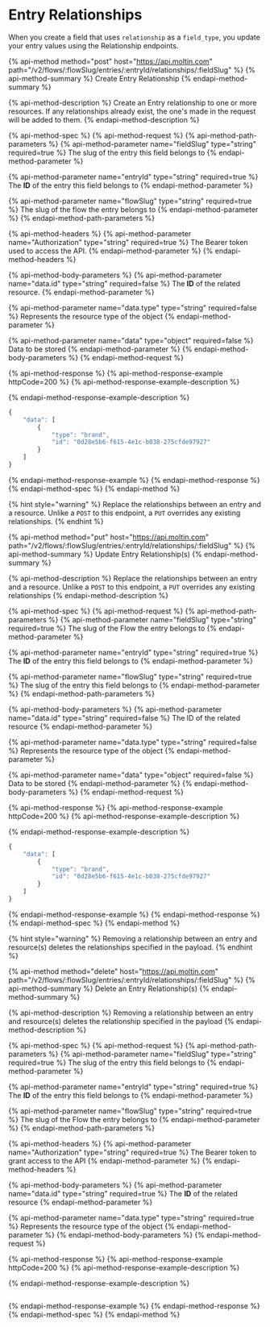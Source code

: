 # Entry Relationships

When you create a field that uses `relationship` as a `field_type`, you update your entry values using the Relationship endpoints.

{% api-method method="post" host="https://api.moltin.com" path="/v2/flows/:flowSlug/entries/:entryId/relationships/:fieldSlug" %}
{% api-method-summary %}
Create Entry Relationship
{% endapi-method-summary %}

{% api-method-description %}
Create an Entry relationship to one or more resources. If any relationships already exist, the one's made in the request will be added to them.
{% endapi-method-description %}

{% api-method-spec %}
{% api-method-request %}
{% api-method-path-parameters %}
{% api-method-parameter name="fieldSlug" type="string" required=true %}
The slug of the entry this field belongs to
{% endapi-method-parameter %}

{% api-method-parameter name="entryId" type="string" required=true %}
The **ID** of the entry this field belongs to
{% endapi-method-parameter %}

{% api-method-parameter name="flowSlug" type="string" required=true %}
The slug of the flow the entry belongs to
{% endapi-method-parameter %}
{% endapi-method-path-parameters %}

{% api-method-headers %}
{% api-method-parameter name="Authorization" type="string" required=true %}
The Bearer token used to access the API.
{% endapi-method-parameter %}
{% endapi-method-headers %}

{% api-method-body-parameters %}
{% api-method-parameter name="data.id" type="string" required=false %}
The **ID** of the related resource.
{% endapi-method-parameter %}

{% api-method-parameter name="data.type" type="string" required=false %}
Represents the resource type of the object
{% endapi-method-parameter %}

{% api-method-parameter name="data" type="object" required=false %}
Data to be stored
{% endapi-method-parameter %}
{% endapi-method-body-parameters %}
{% endapi-method-request %}

{% api-method-response %}
{% api-method-response-example httpCode=200 %}
{% api-method-response-example-description %}

{% endapi-method-response-example-description %}

```javascript
{
    "data": [
        {
            "type": "brand",
            "id": "0d28e5b6-f615-4e1c-b038-275cfde97927"
        }
    ]
}
```
{% endapi-method-response-example %}
{% endapi-method-response %}
{% endapi-method-spec %}
{% endapi-method %}

{% hint style="warning" %}
Replace the relationships between an entry and a resource. Unlike a `POST` to this endpoint, a `PUT` overrides any existing relationships.
{% endhint %}

{% api-method method="put" host="https://api.moltin.com" path="/v2/flows/:flowSlug/entries/:entryId/relationships/:fieldSlug" %}
{% api-method-summary %}
Update Entry Relationship\(s\)
{% endapi-method-summary %}

{% api-method-description %}
Replace the relationships between an entry and a resource. Unlike a `POST` to this endpoint, a `PUT` overrides any existing relationships
{% endapi-method-description %}

{% api-method-spec %}
{% api-method-request %}
{% api-method-path-parameters %}
{% api-method-parameter name="fieldSlug" type="string" required=true %}
The slug of the Flow the entry belongs to
{% endapi-method-parameter %}

{% api-method-parameter name="entryId" type="string" required=true %}
The **ID** of the entry this field belongs to
{% endapi-method-parameter %}

{% api-method-parameter name="flowSlug" type="string" required=true %}
The slug of the entry this field belongs to
{% endapi-method-parameter %}
{% endapi-method-path-parameters %}

{% api-method-body-parameters %}
{% api-method-parameter name="data.id" type="string" required=false %}
The ID of the related resource
{% endapi-method-parameter %}

{% api-method-parameter name="data.type" type="string" required=false %}
Represents the resource type of the object
{% endapi-method-parameter %}

{% api-method-parameter name="data" type="object" required=false %}
Data to be stored
{% endapi-method-parameter %}
{% endapi-method-body-parameters %}
{% endapi-method-request %}

{% api-method-response %}
{% api-method-response-example httpCode=200 %}
{% api-method-response-example-description %}

{% endapi-method-response-example-description %}

```javascript
{
    "data": [
        {
            "type": "brand",
            "id": "0d28e5b6-f615-4e1c-b038-275cfde97927"
        }
    ]
}
```
{% endapi-method-response-example %}
{% endapi-method-response %}
{% endapi-method-spec %}
{% endapi-method %}

{% hint style="warning" %}
Removing a relationship between an entry and resource\(s\) deletes the relationships specified in the payload.
{% endhint %}

{% api-method method="delete" host="https://api.moltin.com" path="/v2/flows/:flowSlug/entries/:entryId/relationships/:fieldSlug" %}
{% api-method-summary %}
Delete an Entry Relationship\(s\)
{% endapi-method-summary %}

{% api-method-description %}
Removing a relationship between an entry and resource\(s\) deletes the relationship specified in the payload
{% endapi-method-description %}

{% api-method-spec %}
{% api-method-request %}
{% api-method-path-parameters %}
{% api-method-parameter name="fieldSlug" type="string" required=true %}
The slug of the entry this field belongs to
{% endapi-method-parameter %}

{% api-method-parameter name="entryId" type="string" required=true %}
The **ID** of the entry this field belongs to
{% endapi-method-parameter %}

{% api-method-parameter name="flowSlug" type="string" required=true %}
The slug of the Flow the entry belongs to
{% endapi-method-parameter %}
{% endapi-method-path-parameters %}

{% api-method-headers %}
{% api-method-parameter name="Authorization" type="string" required=true %}
The Bearer token to grant access to the API
{% endapi-method-parameter %}
{% endapi-method-headers %}

{% api-method-body-parameters %}
{% api-method-parameter name="data.id" type="string" required=true %}
The **ID** of the related resource
{% endapi-method-parameter %}

{% api-method-parameter name="data.type" type="string" required=true %}
Represents the resource type of the object
{% endapi-method-parameter %}
{% endapi-method-body-parameters %}
{% endapi-method-request %}

{% api-method-response %}
{% api-method-response-example httpCode=200 %}
{% api-method-response-example-description %}

{% endapi-method-response-example-description %}

```javascript

```
{% endapi-method-response-example %}
{% endapi-method-response %}
{% endapi-method-spec %}
{% endapi-method %}

